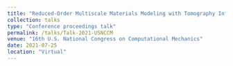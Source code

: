 ```yaml
---
title: "Reduced-Order Multiscale Materials Modeling with Tomography Infused Porosity Distributions"
collection: talks
type: "Conference proceedings talk"
permalink: /talks/Talk-2021-USNCCM
venue: "16th U.S. National Congress on Computational Mechanics"
date: 2021-07-25
location: "Virtual"
---
```


